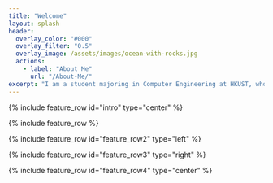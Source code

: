 ```yaml
---
title: "Welcome"
layout: splash
header:
  overlay_color: "#000"
  overlay_filter: "0.5"
  overlay_image: /assets/images/ocean-with-rocks.jpg
  actions:
    - label: "About Me"
      url: "/About-Me/"
excerpt: "I am a student majoring in Computer Engineering at HKUST, who is interested is in computer vision and robotics."
---
```

{% include feature_row id="intro" type="center" %}

{% include feature_row %}

{% include feature_row id="feature_row2" type="left" %}

{% include feature_row id="feature_row3" type="right" %}

{% include feature_row id="feature_row4" type="center" %}